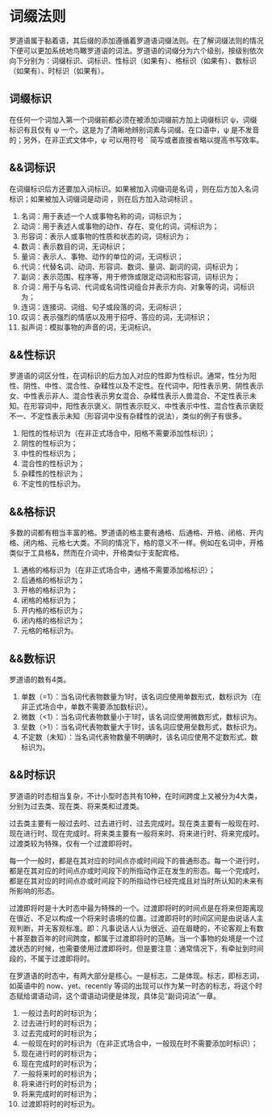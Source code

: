 # 词缀法则

罗道语属于黏着语，其后缀的添加遵循着罗道语词缀法则。在了解词缀法则的情况下便可以更加系统地鸟瞰罗道语的词法。罗道语的词缀分为六个级别，按级别依次向下分别为：词缀标识、词标识、性标识（如果有）、格标识（如果有）、数标识（如果有）、时标识（如果有）。

## 词缀标识

在任何一个词加入第一个词缀前都必须在被添加词缀前方加上词缀标识 ψ，词缀标识有且仅有 ψ 一个。这是为了清晰地辨别词素与词缀。在口语中，ψ 是不发音的；另外，在非正式文体中，ψ 可以用符号 ` 简写或者直接省略以提高书写效率。

## &&词标识

在词缀标识后方还要加入词标识。如果被加入词缀词是名词 ，则在后方加入名词标识；如果被加入词缀词是动词 ，则在后方加入动词标识 。

1. 名词：用于表述一个人或事物名称的词，词标识为；
2. 动词：用于表述人或事物的动作、存在、变化的词，词标识为；
3. 形容词：表示人或事物的性质和状态的词，词标识为；
4. 数词：表示数目的词，无词标识；
5. 量词：表示人、事物、动作的单位的词，无词标识；
6. 代词：代替名词、动词、形容词、数词、量词、副词的词，词标识为；
7. 副词：表示范围、程序等，用于修饰或限定动词和形容词，词标识为；
8. 介词：用于与名词、代词或名词性词组合并表示方向、对象等的词，词标识为；
9. 连词：连接词、词组、句子或段落的词，无词标识；
10. 叹词：表示强烈的情感以及用于招呼、答应的词，无词标识；
11. 拟声词：模拟事物的声音的词，无词标识。

## &&性标识

罗道语的词区分性，在词标识的后方加入对应的性即为性标识。通常，性分为阳性、阴性、中性、混合性、杂糅性以及不定性。在代词中，阳性表示男、阴性表示女、中性表示非人、混合性表示男女混合、杂糅性表示人兽混合、不定性表示未知。在形容词中，阳性表示褒义、阴性表示贬义、中性表示中性、混合性表示褒贬不一、不定性表示未知（形容词中没有杂糅性的说法），类似的例子有很多。

1. 阳性的性标识为（在非正式场合中，阳格不需要添加性标识）；
2. 阴性的性标识为；
3. 中性的性标识为；
4. 混合性的性标识为；
5. 杂糅性的性标识为；
6. 不定性的性标识为。

## &&格标识

多数的词都有相当丰富的格。罗道语的格主要有通格、后通格、开格、闭格、开内格、闭内格、元格七大类。不同的情况下，格的意义不一样。例如在名词中，开格类似于工具格&，然而在介词中，开格类似于支配宾格。

1. 通格的格标识为（在非正式场合中，通格不需要添加格标识）；
2. 后通格的格标识为；
3. 开格的格标识为；
4. 闭格的格标识为；
5. 开内格的格标识为；
6. 闭内格的格标识为；
7. 元格的格标识为。

## &&数标识

罗道语的数有4类。

1. 单数（=1）：当名词代表物数量为1时，该名词应使用单数形式，数标识为（在非正式场合中，单数不需要添加数标识）。
2. 微数（<1）：当名词代表物数量小于1时，该名词应使用微数形式，数标识为。
3. 垒数（>1）：当名词代表物数量大于1时，该名词应使用垒数形式，数标识为。
4. 不定数（未知）：当名词代表物数量不明确时，该名词应使用不定数形式，数标识为。

## &&时标识

罗道语的时态相当复杂，不计小型时态共有10种，在时间跨度上又被分为4大类，分别为过去类、现在类、将来类和过渡类。

过去类主要有一般过去时、过去进行时、过去完成时。现在类主要有一般现在时、现在进行时、现在完成时。将来类主要有一般将来时、将来进行时、将来完成时。过渡类较为特殊，仅有一个过渡即将时。

每一个一般时，都是在其对应的时间点亦或时间段下的普通形态。每一个进行时，都是在其对应的时间点亦或时间段下的所指动作正在发生的形态。每一个完成时，都是在其对应的时间点亦或时间段下的所指动作已经完成且对当时所认知的未来有所影响的形态。

过渡即将时是十大时态中最为特殊的一个。过渡即将时的时间点是在将来但距离现在很近、不足以构成一个将来时语境的位置。过渡即将时的时间区间是由说话人主观判断，并无客观标准。即：凡事说话人认为很近、迫在眉睫的，不论客观上有数十甚至数百年的时间跨度，都属于过渡即将时的范畴。当一个事物的处境是一个过渡状态的时候，也需要使用过渡即将时。但是要注意：通常情况下，有牵扯到时间段的，不属于过渡即将时。

在罗道语的时态中，有两大部分是核心。一是标志，二是体现。标志，即标志词，如英语中的 now、yet、recently 等词的出现可以作为某一时态的标志，将这个时态赋给谓语动词，这个谓语动词便是体现，具体见“副词词法”一章。

1. 一般过去时的时标识为；
2. 过去进行时的时标识为；
3. 过去完成时的时标识为；
4. 一般现在时的时标识为（在非正式场合中，一般现在时不需要添加时标识）；
5. 现在进行时的时标识为；
6. 现在完成时的时标识为；
7. 一般将来时的时标识为；
8. 将来进行时的时标识为；
9. 将来完成时的时标识为；
10. 过渡即将时的时标识为。